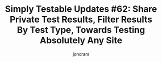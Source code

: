 ---
title: "Simply Testable Updates #62: Share Private Test Results, Filter Results By Test Type, Towards Testing Absolutely Any Site"
author: joncram
newsletter:
    issue_number: 62nd
    url: https://us5.campaign-archive2.com/?u=ac75e33d993d2b502e333ddd0&amp;id=7cec00734e
    highlights:
        - share private test results
        - filtering results by test type
        - working towards testing absolutely any site
    closing_sentence: Expect the next newsletter a week from now on October 30.
---